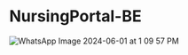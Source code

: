 # NursingPortal-BE
![WhatsApp Image 2024-06-01 at 1 09 57 PM](https://github.com/QuarantineCoders/NursingPortal-BE/assets/57715922/7f3b613b-1808-468e-b382-a6e35b822485)

